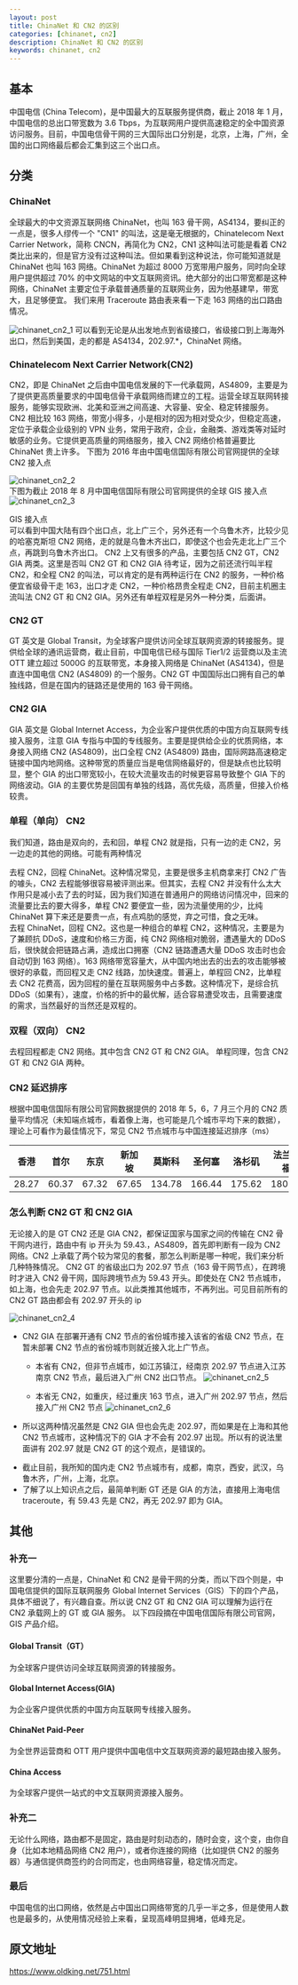 ```yaml
---
layout: post
title: ChinaNet 和 CN2 的区别
categories: [chinanet, cn2]
description: ChinaNet 和 CN2 的区别
keywords: chinanet, cn2
---
```


## 基本
中国电信 (China Telecom)，是中国最大的互联服务提供商，截止 2018 年 1 月，中国电信的总出口带宽数为 3.6 Tbps，为互联网用户提供高速稳定的全中国资源访问服务。目前，中国电信骨干网的三大国际出口分别是，北京，上海，广州，全国的出口网络最后都会汇集到这三个出口点。

## 分类
### ChinaNet
全球最大的中文资源互联网络 ChinaNet，也叫 163 骨干网，AS4134，要纠正的一点是，很多人缪传一个 "CN1" 的叫法，这是毫无根据的，Chinatelecom Next Carrier Network，简称 CNCN，再简化为 CN2，CN1 这种叫法可能是看着 CN2 类比出来的，但是官方没有过这种叫法。但如果看到这种说法，你可能知道就是 ChinaNet 也叫 163 网络。ChinaNet 为超过 8000 万宽带用户服务，同时向全球用户提供超过 70% 的中文网站的中文互联网资讯。绝大部分的出口带宽都是这种网络，ChinaNet 主要定位于承载普通质量的互联网业务，因为他基建早，带宽大，且足够便宜。 我们来用 Traceroute 路由表来看一下走 163 网络的出口路由情况。

![chinanet_cn2_1](https://cdn.jsdelivr.net/gh/Lewinz/lewinz.github.io@master/images/posts/chinanet_cn2_1.jpg)
可以看到无论是从出发地点到省级接口，省级接口到上海海外出口，然后到美国，走的都是 AS4134，202.97.*，ChinaNet 网络。

### Chinatelecom Next Carrier Network(CN2)
CN2，即是 ChinaNet 之后由中国电信发展的下一代承载网，AS4809，主要是为了提供更高质量要求的中国电信骨干承载网络而建立的工程。运营全球互联网转接服务，能够实现欧洲、北美和亚洲之间高速、大容量、安全、稳定转接服务。CN2 相比较 163 网络，带宽小得多，小是相对的因为相对受众少，但稳定高速，定位于承载企业级别的 VPN 业务，常用于政府，企业，金融类、游戏类等对延时敏感的业务。它提供更高质量的网络服务，接入 CN2 网络价格普遍要比 ChinaNet 贵上许多。 下图为 2016 年由中国电信国际有限公司官网提供的全球 CN2 接入点


![chinanet_cn2_2](https://cdn.jsdelivr.net/gh/Lewinz/lewinz.github.io@master/images/posts/chinanet_cn2_2.jpg)  
下图为截止 2018 年 8 月中国电信国际有限公司官网提供的全球 GIS 接入点
![chinanet_cn2_3](https://cdn.jsdelivr.net/gh/Lewinz/lewinz.github.io@master/images/posts/chinanet_cn2_3.jpg)


GIS 接入点  
可以看到中国大陆有四个出口点，北上广三个，另外还有一个乌鲁木齐，比较少见的哈塞克斯坦 CN2 网络，走的就是乌鲁木齐出口，即使这个也会先走北上广三个点，再跳到乌鲁木齐出口。 CN2 上又有很多的产品，主要包括 CN2 GT，CN2 GIA 两类。这里是否叫 CN2 GT 和 CN2 GIA 待考证，因为之前还流行叫半程 CN2，和全程 CN2 的叫法，可以肯定的是有两种运行在 CN2 的服务，一种价格便宜省级骨干走 163，出口才走 CN2，一种价格昂贵全程走 CN2，目前主机圈主流叫法 CN2 GT 和 CN2 GIA。另外还有单程双程是另外一种分类，后面讲。

### CN2 GT
GT 英文是 Global Transit，为全球客户提供访问全球互联网资源的转接服务。提供给全球的通讯运营商，截止目前，中国电信已经与国际 Tier1/2 运营商以及主流 OTT 建立超过 5000G 的互联带宽，本身接入网络是 ChinaNet (AS4134)，但是直连中国电信 CN2 (AS4809) 的一个服务。CN2 GT 中国国际出口拥有自己的单独线路，但是在国内的链路还是使用的 163 骨干网络。

### CN2 GIA
GIA 英文是 Global Internet Access，为企业客户提供优质的中国方向互联网专线接入服务，注意 GIA 专指与中国的专线服务。主要是提供给企业的优质网络，本身接入网络 CN2 (AS4809)，出口全程 CN2 (AS4809) 路由，国际网路高速稳定链接中国内地网络。这种带宽的质量应当是电信网络最好的，但是缺点也比较明显，整个 GIA 的出口带宽较小，在较大流量攻击的时候更容易导致整个 GIA 下的网络波动。GIA 的主要优势是回国有单独的线路，高优先级，高质量，但接入价格较贵。

### 单程（单向） CN2
我们知道，路由是双向的，去和回，单程 CN2 就是指，只有一边的走 CN2，另一边走的其他的网络。可能有两种情况

去程 CN2，回程 ChinaNet。这种情况常见，主要是很多主机商拿来打 CN2 广告的噱头，CN2 去程能够很容易被评测出来。但其实，去程 CN2 并没有什么太大作用只是减小去了去的时延，因为我们知道在普通用户的网络访问情况中，回来的流量要比去的要大得多，单程 CN2 要便宜一些，因为流量使用的少，比纯 ChinaNet 算下来还是要贵一点，有点鸡肋的感觉，弃之可惜，食之无味。  
去程 ChinaNet，回程 CN2。这也是一种组合的单程 CN2，这种情况，主要是为了兼顾抗 DDoS，速度和价格三方面，纯 CN2 网络相对脆弱，遭遇量大的 DDoS 后，很快就会把链路占满，造成出口拥塞（CN2 链路遭遇大量 DDoS 攻击时也会自动切到 163 网络）。163 网络带宽容量大，从中国内地出去的出去的攻击能够被很好的承载，而回程又走 CN2 线路，加快速度。普遍上，单程回 CN2，比单程去 CN2 花费高，因为回程的量在互联网服务中占多数。这种情况下，是综合抗 DDoS（如果有），速度，价格的折中的最优解，适合容易遭受攻击，且需要速度的需求，当然最好的当然还是双程的。

### 双程（双向） CN2
去程回程都走 CN2 网络。其中包含 CN2 GT 和 CN2 GIA。 单程同理，包含 CN2 GT 和 CN2 GIA 两种。

### CN2 延迟排序
根据中国电信国际有限公司官网数据提供的 2018 年 5，6，7 月三个月的 CN2 质量平均情况（未知端点城市，看着像上海，也可能是几个城市平均下来的数据），理论上可看作为最佳情况下，常见 CN2 节点城市与中国连接延迟排序（ms）

| 香港 | 首尔 | 东京 | 新加坡 | 莫斯科 | 圣何塞 | 洛杉矶 | 法兰克福 | 西雅图
| --- | --- | --- | --- | --- | --- | --- | --- | --- |
| 28.27 | 60.37 | 67.32 | 67.65 | 134.78 | 166.44 | 175.62 | 180.65 | 185.47

### 怎么判断 CN2 GT 和 CN2 GIA
无论接入的是 GT CN2 还是 GIA CN2，都保证国家与国家之间的传输在 CN2 骨干网内进行，路由中有 ip 开头为 59.43.，AS4809，首先即判断有一段为 CN2 网络。CN2 上承载了两个较为常见的套餐，那怎么判断是哪一种呢，我们来分析几种特殊情况。 CN2 GT 的省级出口为 202.97 节点（163 骨干网节点），在跨境时才进入 CN2 骨干网，国际跨境节点为 59.43 开头。即使处在 CN2 节点城市，如上海，也会先走 202.97 节点。以此类推其他城市，不再列出。可见目前所有的 CN2 GT 路由都会有 202.97 开头的 ip

![chinanet_cn2_4](https://cdn.jsdelivr.net/gh/Lewinz/lewinz.github.io@master/images/posts/chinanet_cn2_4.jpg)

* CN2 GIA 在部署开通有 CN2 节点的省份城市接入该省的省级 CN2 节点，在暂未部署 CN2 节点的省份城市则就近接入北上广节点。  
  - 本省有 CN2，但非节点城市，如江苏镇江，经南京 202.97 节点进入江苏南京 CN2 节点，最后进入广州 CN2 出口节点。
  ![chinanet_cn2_5](https://cdn.jsdelivr.net/gh/Lewinz/lewinz.github.io@master/images/posts/chinanet_cn2_5.jpg)

  - 本省无 CN2，如重庆，经过重庆 163 节点，进入广州 202.97 节点，然后接入广州 CN2 节点
  ![chinanet_cn2_6](https://cdn.jsdelivr.net/gh/Lewinz/lewinz.github.io@master/images/posts/chinanet_cn2_6.jpg)

- 所以这两种情况虽然是 CN2 GIA 但也会先走 202.97，而如果是在上海和其他 CN2 节点城市，这种情况下的 GIA 才不会有 202.97 出现。所以有的说法里面讲有 202.97 就是 CN2 GT 的这个观点，是错误的。  
* 截止目前，我所知的国内走 CN2 节点城市有，成都，南京，西安，武汉，乌鲁木齐，广州，上海，北京。  
* 了解了以上知识点之后，最简单判断 GT 还是 GIA 的方法，直接用上海电信 traceroute，有 59.43 先是 CN2，再无 202.97 即为 GIA。  

## 其他
### 补充一
这里要分清的一点是，ChinaNet 和 CN2 是骨干网的分类，而以下四个则是，中国电信提供的国际互联网服务 Global Internet Services（GIS）下的四个产品，具体不细说了，有兴趣自查。所以说 CN2 GT 和 CN2 GIA 可以理解为运行在 CN2 承载网上的 GT 或 GIA 服务。 以下四段摘在中国电信国际有限公司官网，GIS 产品介绍。

#### Global Transit（GT）
为全球客户提供访问全球互联网资源的转接服务。

#### Global Internet Access(GIA)
为企业客户提供优质的中国方向互联网专线接入服务。

#### ChinaNet Paid-Peer
为全世界运营商和 OTT 用户提供中国电信中文互联网资源的最短路由接入服务。

#### China Access
为全球客户提供一站式的中文互联网资源接入服务。

### 补充二
无论什么网络，路由都不是固定，路由是时刻动态的，随时会变，这个变，由你自身（比如本地精品网络 CN2 用户），或者你连接的网络（比如提供 CN2 的服务器）与通信提供商签约的合同而定，也由网络容量，稳定情况而定。

### 最后
中国电信的出口网络，依然是占中国出口网络带宽的几乎一半之多，但是使用人数也是最多的，从使用情况经验上来看，呈现高峰明显拥堵，低峰充足。

## 原文地址
<https://www.oldking.net/751.html>